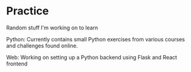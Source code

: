 # Practice
Random stuff I'm working on to learn

Python: Currently contains small Python exercises from various courses and challenges found online.

Web: Working on setting up a Python backend using Flask and React frontend
